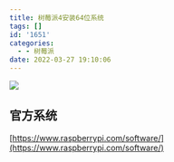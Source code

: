 ```yaml
---
title: 树莓派4安装64位系统
tags: []
id: '1651'
categories:
  - - 树莓派
date: 2022-03-27 19:10:06
---
```


![](https://img-cdn.limour.top/blog/20220327190152.png)

## 官方系统

[https://www.raspberrypi.com/software/](https://www.raspberrypi.com/software/)